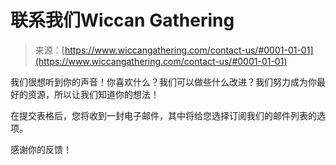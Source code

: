 <!--yml

分类：未分类

日期：2024年06月12日 20:05:11

-->

# 联系我们Wiccan Gathering

> 来源：[https://www.wiccangathering.com/contact-us/#0001-01-01](https://www.wiccangathering.com/contact-us/#0001-01-01)

我们很想听到你的声音！你喜欢什么？我们可以做些什么改进？我们努力成为你最好的资源，所以让我们知道你的想法！

在提交表格后，您将收到一封电子邮件，其中将给您选择订阅我们的邮件列表的选项。

感谢你的反馈！
